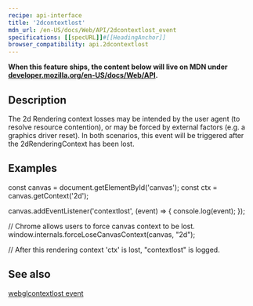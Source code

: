 ```yaml
---
recipe: api-interface
title: '2dcontextlost'
mdn_url: /en-US/docs/Web/API/2dcontextlost_event
specifications: [[specURL]]#[[HeadingAnchor]]
browser_compatibility: api.2dcontextlost
---
```


**When this feature ships, the content below will live on MDN under
[developer.mozilla.org/en-US/docs/Web/API](https://developer.mozilla.org/en-US/docs/Web/API).**

## Description

The 2d Rendering context losses may be intended by the user agent (to resolve
resource contention), or may be forced by external factors (e.g. a graphics
driver reset). In both scenarios, this event will be triggered after the 
2dRenderingContext has been lost. 

## Examples

const canvas = document.getElementById('canvas');
const ctx = canvas.getContext('2d');

canvas.addEventListener('contextlost', (event) => {
  console.log(event);
});

// Chrome allows users to force canvas context to be lost.
window.internals.forceLoseCanvasContext(canvas, "2d");

// After this rendering context 'ctx' is lost, "contextlost" is logged.

## See also
[webglcontextlost event](https://developer.mozilla.org/en-US/docs/Web/API/HTMLCanvasElement/webglcontextlost_event)
